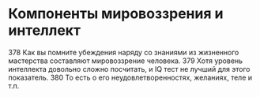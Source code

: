 # Компоненты мировоззрения и интеллект

378 Как вы помните убеждения наряду со знаниями из жизненного мастерства составляют мировоззрение человека. 
379 Хотя уровень интеллекта довольно сложно посчитать, и IQ тест не лучший для этого показатель. 
380 То есть о его неудовлетворенностях, желаниях, теле и т.п.
